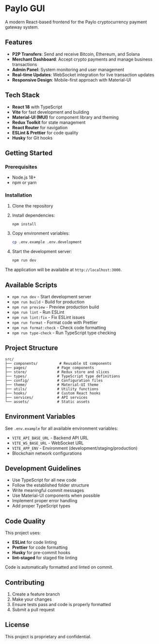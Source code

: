 # Paylo GUI

A modern React-based frontend for the Paylo cryptocurrency payment gateway system.

## Features

- **P2P Transfers**: Send and receive Bitcoin, Ethereum, and Solana
- **Merchant Dashboard**: Accept crypto payments and manage business transactions  
- **Admin Panel**: System monitoring and user management
- **Real-time Updates**: WebSocket integration for live transaction updates
- **Responsive Design**: Mobile-first approach with Material-UI

## Tech Stack

- **React 18** with TypeScript
- **Vite** for fast development and building
- **Material-UI (MUI)** for component library and theming
- **Redux Toolkit** for state management
- **React Router** for navigation
- **ESLint & Prettier** for code quality
- **Husky** for Git hooks

## Getting Started

### Prerequisites

- Node.js 18+ 
- npm or yarn

### Installation

1. Clone the repository
2. Install dependencies:
   ```bash
   npm install
   ```

3. Copy environment variables:
   ```bash
   cp .env.example .env.development
   ```

4. Start the development server:
   ```bash
   npm run dev
   ```

The application will be available at `http://localhost:3000`.

## Available Scripts

- `npm run dev` - Start development server
- `npm run build` - Build for production
- `npm run preview` - Preview production build
- `npm run lint` - Run ESLint
- `npm run lint:fix` - Fix ESLint issues
- `npm run format` - Format code with Prettier
- `npm run format:check` - Check code formatting
- `npm run type-check` - Run TypeScript type checking

## Project Structure

```
src/
├── components/          # Reusable UI components
├── pages/              # Page components
├── store/              # Redux store and slices
├── types/              # TypeScript type definitions
├── config/             # Configuration files
├── theme/              # Material-UI theme
├── utils/              # Utility functions
├── hooks/              # Custom React hooks
├── services/           # API services
└── assets/             # Static assets
```

## Environment Variables

See `.env.example` for all available environment variables:

- `VITE_API_BASE_URL` - Backend API URL
- `VITE_WS_BASE_URL` - WebSocket URL
- `VITE_APP_ENV` - Environment (development/staging/production)
- Blockchain network configurations

## Development Guidelines

- Use TypeScript for all new code
- Follow the established folder structure
- Write meaningful commit messages
- Use Material-UI components when possible
- Implement proper error handling
- Add proper TypeScript types

## Code Quality

This project uses:
- **ESLint** for code linting
- **Prettier** for code formatting  
- **Husky** for pre-commit hooks
- **lint-staged** for staged file linting

Code is automatically formatted and linted on commit.

## Contributing

1. Create a feature branch
2. Make your changes
3. Ensure tests pass and code is properly formatted
4. Submit a pull request

## License

This project is proprietary and confidential.